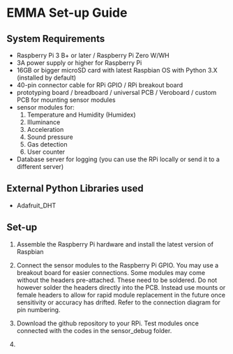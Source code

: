 # EMMA Set-up Guide

## System Requirements
- Raspberry Pi 3 B+ or later / Raspberry Pi Zero W/WH
- 3A power supply or higher for Raspberry Pi
- 16GB or bigger microSD card with latest Raspbian OS with Python 3.X (installed by default)
- 40-pin connector cable for RPi GPIO / RPi breakout board
- prototyping board / breadboard / universal PCB / Veroboard / custom PCB for mounting sensor modules
- sensor modules for:
  1. Temperature and Humidity (Humidex)
  2. Illuminance
  3. Acceleration
  4. Sound pressure
  5. Gas detection
  6. User counter
- Database server for logging (you can use the RPi locally or send it to a different server)
  
## External Python Libraries used
- Adafruit_DHT

## Set-up

1. Assemble the Raspberry Pi hardware and install the latest version of Raspbian

2. Connect the sensor modules to the Raspberry Pi GPIO. You may use a breakout board for easier connections. Some modules may come without the headers pre-attached. These need to be soldered. Do not however solder the headers directly into the PCB. Instead use mounts or female headers to allow for rapid module replacement in the future once sensitivity or accuracy has drifted. Refer to the connection diagram for pin numbering. 

3. Download the github repository to your RPi. Test modules once connected with the codes in the sensor_debug folder.

4. 